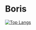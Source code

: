 # Boris

[![Top Langs](https://github-readme-stats.vercel.app/api/top-langs/?username=borisdmv&layout=compact)](https://github.com/anuraghazra/github-readme-stats)
